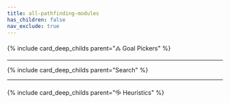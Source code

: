 ```yaml
---
title: all-pathfinding-modules
has_children: false
nav_exclude: true
---
```


{% include card_deep_childs parent="🝓 Goal Pickers" %}

---
{% include card_deep_childs parent="Search" %}

---
{% include card_deep_childs parent="🝰 Heuristics" %}